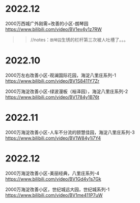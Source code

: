 
# 2022.12

2000万西城广外刚需+改善的小区-朗琴园 https://www.bilibili.com/video/BV1ev4y1z7RW
>> //notes：`朗琴园`生锈的栏杆第三次被人吐槽了。。。

# 2022.10

2000万左右改善小区-观澜国际花园，海淀八里庄系列-1 https://www.bilibili.com/video/BV1S8411Y7Zr

2000万海淀改善小区-绿波漫板（裕泽园），海淀八里庄系列-2 https://www.bilibili.com/video/BV1784y1B76t

# 2022.11

2000万海淀改善小区-人车不分流的颐慧佳园，海淀八里庄系列-3 https://www.bilibili.com/video/BV1W84y1i7Y4

# 2022.12

2000万海淀改善小区-美丽经典，八里庄系列-4 https://www.bilibili.com/video/BV1Gd4y1s7Gk

2000万海淀改善小区，世纪城远大园，世纪城系列-1 https://www.bilibili.com/video/BV1me411P7uW

